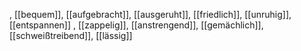, [[bequem]], [[aufgebracht]], [[ausgeruht]], [[friedlich]], [[unruhig]], [[entspannen]]
, [[zappelig]], [[anstrengend]], [[gemächlich]], [[schweißtreibend]], [[lässig]]
